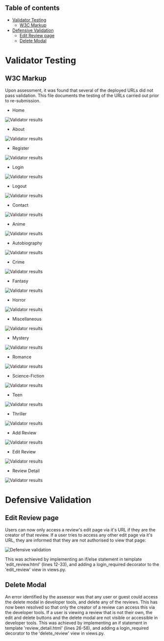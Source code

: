 ## Table of contents
- [Validator Testing](#validator-testing)
    - [W3C Markup](#w3c-markup)
- [Defensive Validation](#defensive-validation)
    - [Edit Review page](#edit-review-page)
    - [Delete Modal](#delete-modal)

# Validator Testing 

## W3C Markup

Upon assessment, it was found that several of the deployed URLs did not pass validation. This file documents the testing of the URLs carried out prior to re-submission.


- Home

![Validator results](./static/validation_test_screenshots_resubmission/homepage.png)


- About

![Validator results](./static/validation_test_screenshots_resubmission/about.png)


- Register

![Validator results](./static/validation_test_screenshots_resubmission/register.png)


- Login

![Validator results](./static/validation_test_screenshots_resubmission/login.png)


- Logout

![Validator results](./static/validation_test_screenshots_resubmission/logout.png)


- Contact

![Validator results](./static/validation_test_screenshots_resubmission/contact.png)


- Anime

![Validator results](./static/validation_test_screenshots_resubmission/anime.png)


- Autobiography

![Validator results](./static/validation_test_screenshots_resubmission/autobiography.png)

- Crime

![Validator results](./static/validation_test_screenshots_resubmission/crime.png)


- Fantasy

![Validator results](./static/validation_test_screenshots_resubmission/fantasy.png)


- Horror

![Validator results](./static/validation_test_screenshots_resubmission/horror.png)


- Miscellaneous

![Validator results](./static/validation_test_screenshots_resubmission/miscellaneous.png)


- Mystery

![Validator results](./static/validation_test_screenshots_resubmission/mystery.png)


- Romance

![Validator results](./static/validation_test_screenshots_resubmission/romance.png)


- Science-Fiction

![Validator results](./static/validation_test_screenshots_resubmission/science_fiction.png)


- Teen

![Validator results](./static/validation_test_screenshots_resubmission/teen.png)


- Thriller

![Validator results](./static/validation_test_screenshots_resubmission/thriller.png)


- Add Review

![Validator results](./static/validation_test_screenshots_resubmission/add_review.png)


- Edit Review

![Validator results](./static/validation_test_screenshots_resubmission/edit_review.png)


- Review Detail

![Validator results](./static/validation_test_screenshots_resubmission/review_detail.png)

# Defensive Validation

## Edit Review page
Users can now only access a review's edit page via it's URL if they are the creator of that review. If a user tries to access any other edit page via it's URL, they are informed that they are not authorised to view that page: 

![Defensive validation](./static/validation_test_screenshots_resubmission/edit_page_defensive.png)

This was achieved by implementing an if/else statement in template 'edit_review.html' (lines 12-33), and adding a login_required decorator to the 'edit_review' view in views.py.

## Delete Modal
An error identified by the assessor was that any user or guest could access the delete modal in developer tools, and delete any of the reviews. This has now been resolved so that only the creator of a review can access this via the developer tools. If a user is viewing a review that is not their own, the edit and delete buttons and the delete modal are not visible or accessible in developer tools. This was achieved by implementing an if statement in template 'review_detail.html' (lines 26-58), and adding a login_required decorator to the 'delete_review' view in views.py.


